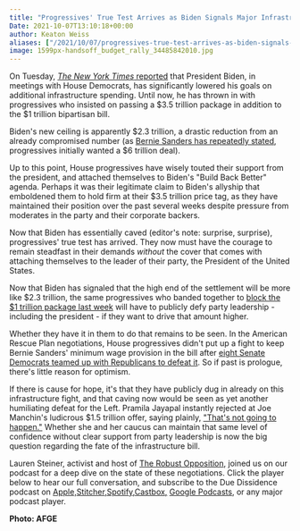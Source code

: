 ```yaml
---
title: "Progressives' True Test Arrives as Biden Signals Major Infrastructure Compromise"
Date: 2021-10-07T13:10:18+00:00
author: Keaton Weiss
aliases: ["/2021/10/07/progressives-true-test-arrives-as-biden-signals-major-infrastructure-compromise"]
image: 1599px-handsoff_budget_rally_34485842010.jpg
---
```


On Tuesday, [*The New York Times* reported](https://www.nytimes.com/2021/10/05/business/biden-agenda-congress-democrats.html) that President Biden, in meetings with House Democrats, has significantly lowered his goals on additional infrastructure spending. Until now, he has thrown in with progressives who insisted on passing a $3.5 trillion package in addition to the $1 trillion bipartisan bill.

Biden's new ceiling is apparently $2.3 trillion, a drastic reduction from an already compromised number (as [Bernie Sanders has repeatedly stated](https://www.businessinsider.com/bernie-says-35-trillion-is-price-tag-manchin-sinema-pushback-2021-9), progressives initially wanted a $6 trillion deal).

Up to this point, House progressives have wisely touted their support from the president, and attached themselves to Biden's "Build Back Better" agenda. Perhaps it was their legitimate claim to Biden's allyship that emboldened them to hold firm at their $3.5 trillion price tag, as they have maintained their position over the past several weeks despite pressure from moderates in the party and their corporate backers.

Now that Biden has essentially caved (editor's note: surprise, surprise), progressives' true test has arrived. They now must have the courage to remain steadfast in their demands *without* the cover that comes with attaching themselves to the leader of their party, the President of the United States.

Now that Biden has signaled that the high end of the settlement will be more like $2.3 trillion, the same progressives who banded together to [block the $1 trillion package last week](https://www.latimes.com/politics/story/2021-09-30/house-infrastructure-vote) will have to publicly defy party leadership - including the president - if they want to drive that amount higher.

Whether they have it in them to do that remains to be seen. In the American Rescue Plan negotiations, House progressives didn't put up a fight to keep Bernie Sanders' minimum wage provision in the bill after [eight Senate Democrats teamed up with Republicans to defeat it](https://www.politico.com/news/2021/03/05/democrats-15-minimum-wage-hike-473875). So if past is prologue, there's little reason for optimism. 

If there is cause for hope, it's that they have publicly dug in already on this infrastructure fight, and that caving now would be seen as yet another humiliating defeat for the Left. Pramila Jayapal instantly rejected at Joe Manchin's ludicrous $1.5 trillion offer, saying plainly, ["That's not going to happen."](https://www.politico.com/news/2021/10/03/jayapal-rejects-manchin-biden-spending-plan-514973) Whether she and her caucus can maintain that same level of confidence without clear support from party leadership is now the big question regarding the fate of the infrastructure bill.

Lauren Steiner, activist and host of [The Robust Opposition](https://twitter.com/Lauren_Steiner?ref_src=twsrc%5Egoogle%7Ctwcamp%5Eserp%7Ctwgr%5Eauthor), joined us on our podcast for a deep dive on the state of these negotiations. Click the player below to hear our full conversation, and subscribe to the Due Dissidence podcast on [Apple,](https://podcasts.apple.com/us/podcast/due-dissidence/id1457244081)[Stitcher](https://www.stitcher.com/podcast/due-dissidence)[,](https://podcasts.apple.com/us/podcast/due-dissidence/id1457244081)[Spotify](https://open.spotify.com/show/3jDky0r8Cg0vlYuORwWhaE)[,](https://podcasts.apple.com/us/podcast/due-dissidence/id1457244081)[Castbox](https://castbox.fm/channel/Due-Dissidence%7D-id2086184?country=us)[,](https://podcasts.apple.com/us/podcast/due-dissidence/id1457244081) [Google Podcasts](https://podcasts.google.com/feed/aHR0cHM6Ly9mZWVkcy5zb3VuZGNsb3VkLmNvbS91c2Vycy9zb3VuZGNsb3VkOnVzZXJzOjYwNjI5Njg0NC9zb3VuZHMucnNz), or any major podcast player.

**Photo: AFGE**
